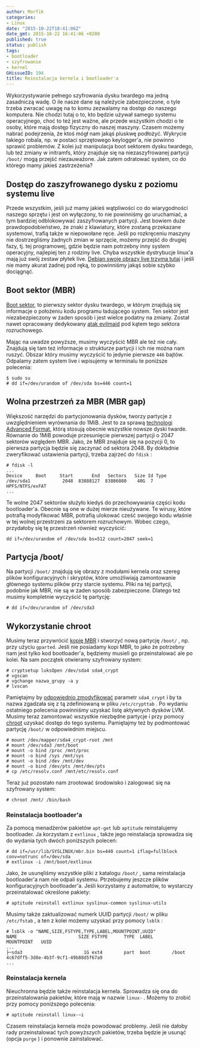 ```yaml
---
author: Morfik
categories:
- Linux
date: "2015-10-22T18:41:06Z"
date_gmt: 2015-10-22 16:41:06 +0200
published: true
status: publish
tags:
- bootloader
- szyfrowanie
- kernel
GHissueID: 194
title: Reinstalacja kernela i bootloader'a
---
```


Wykorzystywanie pełnego szyfrowania dysku twardego ma jedną zasadniczą wadę. O ile nasze dane są
należycie zabezpieczone, o tyle trzeba zwracać uwagę na to komu zezwalamy na dostęp do naszego
komputera. Nie chodzi tutaj o to, kto będzie używał samego systemu operacyjnego, choć to też jest
ważne, ale przede wszystkim chodzi o te osoby, które mają dostęp fizyczny do naszej maszyny. Czasem
możemy nabrać podejrzenia, że ktoś mógł nam jakąś pluskwę podłożyć. Wykrycie takiego robala, np. w
postaci sprzętowego keylogger'a, nie powinno sprawić problemów. Z kolei już manipulacja boot
sektorem dysku twardego, lub też zmiany w initramfs, który znajduje się na niezaszyfrowanej partycji
`/boot/` mogą przejść niezauważone. Jak zatem odratować system, co do którego mamy jakieś
zastrzeżenia?

<!--more-->
## Dostęp do zaszyfrowanego dysku z poziomu systemu live

Przede wszystkim, jeśli już mamy jakieś wątpliwości co do wiarygodności naszego sprzętu i jest on
wyłączony, to nie powinniśmy go uruchamiać, a tym bardziej odblokowywać zaszyfrowanych partycji.
Jest bowiem duże prawdopodobieństwo, że znaki z klawiatury, które zostaną przekazane systemowi,
trafią także w niepowołane ręce. Jeśli po rozkręceniu maszyny nie dostrzegliśmy żadnych zmian w
sprzęcie, możemy przejść do drugiej fazy, tj. tej programowej, gdzie będzie nam potrzebny inny
system operacyjny, najlepiej ten z rodziny live. Chyba wszystkie dystrybucje linux'a mają już swój
zestaw płytek live. [Debian swoje obrazy live trzyma tutaj](https://www.debian.org/CD/live/) i jeśli
nie mamy akurat żadnej pod ręką, to powinniśmy jakąś sobie szybko dociągnąć.

## Boot sektor (MBR)

[Boot sektor](https://pl.wikipedia.org/wiki/Sektor_rozruchowy), to pierwszy sektor dysku twardego, w
którym znajdują się informacje o położeniu kodu programu ładującego system. Ten sektor jest
niezabezpieczony w żaden sposób i jest wielce podatny na zmiany. Został nawet opracowany dedykowany
[atak evilmaid](https://niebezpiecznik.pl/post/implementacja-ataku-evil-maid-falszywy-chkdsk/) pod
kątem tego sektora rozruchowego.

Mając na uwadze powyższe, musimy wyczyścić MBR ale też nie cały. Znajdują się tam też informacje o
strukturze partycji i ich nie można nam ruszyć. Obszar który musimy wyczyścić to jedynie pierwsze
`446` bajtów. Odpalamy zatem system live i wpisujemy w terminalu te poniższe polecenia:

    $ sudo su
    # dd if=/dev/urandom of /dev/sda bs=446 count=1

## Wolna przestrzeń za MBR (MBR gap)

Większość narzędzi do partycjonowania dysków, tworzy partycje z uwzględnieniem wyrównania do 1MiB.
Jest to za sprawą [technologi Advanced
Format](https://wiki.archlinux.org/index.php/Advanced_Format), którą stosują obecnie wszystkie
nowsze dyski twarde. Równanie do 1MiB powoduje przesunięcie pierwszej partycji o 2047 sektorów
względem MBR. Jako, że MBR znajduje się na pozycji 0, to pierwsza partycja będzie się zaczynać od
sektora 2048. By dokładnie zweryfikować ustawienia partycji, trzeba zajrzeć do `fdisk` :

    # fdisk -l
    ...
    Device     Boot     Start       End   Sectors   Size Id Type
    /dev/sda1            2048  83888127  83886080    40G  7 HPFS/NTFS/exFAT
    ...

Te wolne 2047 sektorów służyło kiedyś do przechowywania części kodu bootloader'a. Obecnie są one w
dużej mierze nieużywane. Te wirusy, które potrafią modyfikować MBR, potrafią ulokować cześć swojego
kodu właśnie w tej wolnej przestrzeni za sektorem rozruchowym. Wobec czego, przydałoby się tę
przestrzeń również wyczyścić:

    dd if=/dev/urandom of /dev/sda bs=512 count=2047 seek=1

## Partycja /boot/

Na partycji `/boot/` znajdują się obrazy z modułami kernela oraz szereg plików konfiguracyjnych i
skryptów, które umożliwiają zamontowanie głównego systemu plików przy starcie systemu. Pliki na tej
partycji, podobnie jak MBR, nie są w żaden sposób zabezpieczone. Dlatego też musimy kompletnie
wyczyścić tę partycję:

    # dd if=/dev/urandom of /dev/sda3

## Wykorzystanie chroot

Musimy teraz przywrócić [kopię
MBR](/post/mbr-ebr-i-tablica-partycji-dysku-twardego/) i stworzyć nową partycję
`/boot/` , np. przy użyciu `gparted`. Jeśli nie posiadamy kopi MBR, to jako że potrzebny nam jest
tylko kod bootloader'a, będziemy musieli go przeinstalować ale po kolei. Na sam początek otwieramy
szyfrowany system:

    # cryptsetup luksOpen /dev/sda4 sda4_crypt
    # vgscan
    # vgchange nazwa_grupy -a y
    # lvscan

Pamiętajmy by [odpowiednio zmodyfikować](https://forum.dug.net.pl/viewtopic.php?id=23053) parametr
`sda4_crypt` i by ta nazwa zgadzała się z tą zdefiniowaną w pliku `/etc/crypttab` . Po wydaniu
ostatniego polecenia powinniśmy uzyskać listę aktywnych dysków LVM. Musimy teraz zamontować
wszystkie niezbędne partycje i przy pomocy
[chroot](/post/przygotowanie-srodowiska-chroot-do-pracy/) uzyskać dostęp do tego
systemu. Pamiętajmy też by podmontować partycję `/boot/` w odpowiednim miejscu.

    # mount /dev/mapper/sda4_crypt-root /mnt
    # mount /dev/sda3 /mnt/boot
    # mount -o bind /proc /mnt/proc
    # mount -o bind /sys /mnt/sys
    # mount -o bind /dev /mnt/dev
    # mount -o bind /dev/pts /mnt/dev/pts
    # cp /etc/resolv.conf /mnt/etc/resolv.conf

Teraz już pozostało nam zrootować środowisko i zalogować się na szyfrowany system:

    # chroot /mnt/ /bin/bash

### Reinstalacja bootloader'a

Za pomocą menadżerów pakietów `apt-get` lub `aptitude` reinstalujemy bootloader. Ja korzystam z
`extlinux` , także jego reinstalacja sprowadza się do wydania tych dwóch poniższych poleceń:

    # dd if=/usr/lib/SYSLINUX/mbr.bin bs=440 count=1 iflag=fullblock conv=notrunc of=/dev/sda
    # extlinux -i /mnt/boot/extlinux

Jako, że usunęliśmy wszystkie pliki z katalogu `/boot/` , sama reinstalacja bootloader'a nam nie
odpali systemu. Ptrzebujemy jeszcze plików konfiguracyjnych bootloader'a. Jeśli korzystamy z
automatów, to wystarczy przeinstalować określone pakiety:

    # aptitude reinstall extlinux syslinux-common syslinux-utils

Musimy także zaktualizować numerk UUID partycji `/boot/` w pliku `/etc/fstab` , a ten z kolei możemy
uzyskać przy pomocy `lsblk` :

    # lsblk -o "NAME,SIZE,FSTYPE,TYPE,LABEL,MOUNTPOINT,UUID"
    NAME                       SIZE FSTYPE      TYPE  LABEL       MOUNTPOINT   UUID
    ...
    ├─sda3                       1G ext4        part  boot        /boot        4c67dff5-3d8e-4b3f-9cf1-49b88d5f67a9
    ...

### Reinstalacja kernela

Nieuchronna będzie także reinstalacja kernela. Sprowadza się ona do przeinstalowania pakietów, które
mają w nazwie `linux-` . Możemy to zrobić przy pomocy poniższego polecenia:

    # aptitude reinstall linux-~i

Czasem reinstalacja kernela może powodować problemy. Jeśli nie dałoby rady przeinstalować tych
powyższych pakietów, trzeba będzie je usunąć (opcja `purge` ) i ponownie zainstalować.
